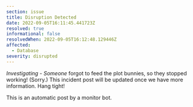 ```yaml
---
section: issue
title: Disruption Detected
date: 2022-09-05T16:11:45.441723Z
resolved: true
informational: false
resolvedWhen: 2022-09-05T16:12:48.129446Z
affected:
  - Database
severity: disrupted
---
```

*Investigating* - _Someone_ forgot to feed the plot bunnies, so they stopped working! (Sorry.) This incident post will be updated once we have more information. Hang tight!

This is an automatic post by a monitor bot.
        
